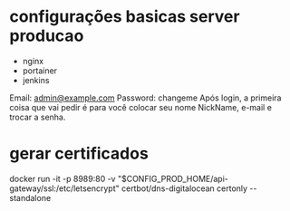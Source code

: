# configurações basicas server producao

- nginx 
- portainer
- jenkins

Email:    admin@example.com
Password: changeme
Após login, a primeira coisa que vai pedir é para você colocar seu nome NickName, e-mail e trocar a senha.
# gerar certificados

docker run -it -p 8989:80 -v "$CONFIG_PROD_HOME/api-gateway/ssl:/etc/letsencrypt" certbot/dns-digitalocean certonly --standalone

